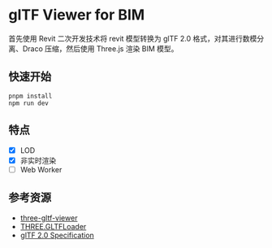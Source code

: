 # glTF Viewer for BIM

首先使用 Revit 二次开发技术将 revit 模型转换为 glTF 2.0 格式，对其进行数模分离、Draco 压缩，然后使用 Three.js 渲染 BIM 模型。

## 快速开始

```shell
pnpm install
npm run dev
```

## 特点

- [X] LOD
- [x] 非实时渲染
- [ ] Web Worker

## 参考资源

- [three-gltf-viewer](https://github.com/donmccurdy/three-gltf-viewer)
- [THREE.GLTFLoader](https://github.com/mrdoob/three.js/blob/dev/examples/js/loaders/GLTFLoader.js)
- [glTF 2.0 Specification](https://github.com/KhronosGroup/glTF/blob/master/specification/2.0/README.md)
